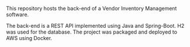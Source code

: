 This repository hosts the back-end of a Vendor Inventory Management software. 

The back-end is a REST API implemented using Java and Spring-Boot. H2 was used for the database. The project was packaged and deployed to AWS using Docker.
